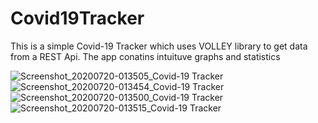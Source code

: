 # Covid19Tracker
This is a simple Covid-19 Tracker which uses VOLLEY library to get data from a REST Api.
The app conatins intuituve graphs and statistics


![Screenshot_20200720-013505_Covid-19 Tracker](https://user-images.githubusercontent.com/65035554/87884471-fd484d80-ca2b-11ea-904d-2b2a26377b99.jpg)
![Screenshot_20200720-013454_Covid-19 Tracker](https://user-images.githubusercontent.com/65035554/87884474-ffaaa780-ca2b-11ea-98fb-7de131b0c10a.jpg)
![Screenshot_20200720-013500_Covid-19 Tracker](https://user-images.githubusercontent.com/65035554/87884475-00dbd480-ca2c-11ea-9e44-f55ede5d8cbc.jpg)
![Screenshot_20200720-013515_Covid-19 Tracker](https://user-images.githubusercontent.com/65035554/87884532-69c34c80-ca2c-11ea-88f4-d51e0004029a.jpg)

